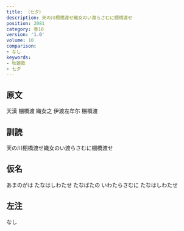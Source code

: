 ```yaml
---
title: （七夕）
description: 天の川棚橋渡せ織女のい渡らさむに棚橋渡せ
position: 2081
category: 巻10
version: '1.0'
volume: 10
comparison:
- なし
keywords:
- 秋雑歌
- 七夕
---
```


## 原文

天漢 棚橋渡 織女之 伊渡左牟尓 棚橋渡

## 訓読

天の川棚橋渡せ織女のい渡らさむに棚橋渡せ

## 仮名

あまのがは たなはしわたせ たなばたの いわたらさむに たなはしわたせ

## 左注

なし
